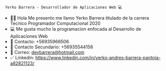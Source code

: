 
     Yerko Barrera - Desarrollador de Aplicaciones Web 💻

- 👨‍💼 Hola Me presento me llamo Yerko Barrera titulado de la carrera Tecnico Programador Computacional 2020
- 💻 Me gusta mucho la programacion enfocada al Desarrollo de Aplicaciones Web    
- 📱  Contacto: +56935966506
- 📱  Contacto Secundario: +56935544158
- 📧 Correo: devbarrera@hotmail.com
- ✅ Linkedin: https://www.linkedin.com/in/yerko-andres-barrera-pantoja-a82821123/

